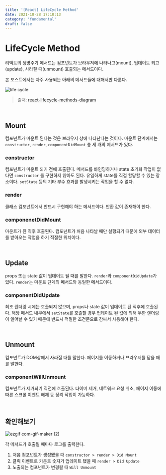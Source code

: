 ```yaml
---
title: '[React] LifeCycle Method'
date: 2021-10-28 17:10:13
category: 'fundamental'
draft: false
---
```


# LifeCycle Method

리액트의 생명주기 메서드는 컴포넌트가 브라우저에 나타나고(mount), 업데이트 되고(update), 사라질 때(unmount) 호출되는 메서드이다.

본 포스트에서는 자주 사용되는 아래의 메서드들에 대해서만 다룬다.

![life cycle](https://miro.medium.com/max/700/1*EnuAy1kb9nOcFuIzM49Srw.png)

> 출처: [react-lifecycle-methods-diagram](https://projects.wojtekmaj.pl/react-lifecycle-methods-diagram/)

<br />

## Mount

컴포넌트가 마운트 된다는 것은 브라우저 상에 나타난다는 것이다. 마운트 단계에서는 `constructor`, `render`, `componentDidMount` 총 세 개의 메서드가 있다.

### constructor

컴포넌트가 마운트 되기 전에 호출된다. 메서드를 바인딩하거나 state 초기화 작업이 없다면 `constructor` 를 구현하지 않아도 된다. 유일하게 state를 직접 할당할 수 있는 장소이다. `setState` 등의 기타 부수 효과를 발생시키는 작업을 할 수 없다.

### render

클래스 컴포넌트에서 반드시 구현해야 하는 메서드이다. 반환 값이 존재해야 한다.

### componenetDidMount

마운트가 된 직후 호출된다. 컴포넌트가 처음 나타날 때만 실행되기 때문에 외부 데이터를 받아오는 작업을 하기 적절한 위치이다.

<br />

## Update

props 또는 state 값이 업데이트 될 때를 말한다. `render`와 `componentDidUpdate`가 있다. `render`는 마운트 단계의 메서드와 동일한 메서드이다.

### componentDidUpdate

최초 렌더링 시에는 호출되지 않으며, props나 state 값이 업데이트 된 직후에 호출된다. 해당 메서드 내부에서 `setState`를 호출할 경우 업데이트 된 값에 의해 무한 렌더링이 일어날 수 있기 때문에 반드시 적절한 조건문으로 감싸서 사용해야 한다.

<br />

## Unmount

컴포넌트가 DOM상에서 사라질 때를 말한다. 페이지를 이동하거나 브라우저를 닫을 때를 말한다.

### componentWillUnmount

컴포넌트가 제거되기 직전에 호출된다. 타이머 제거, 네트워크 요청 취소, 페이지 이동에 따른 스크롤 이벤트 해제 등 정리 작업이 가능하다.

<br />

## 확인해보기

![ezgif com-gif-maker (2)](https://user-images.githubusercontent.com/63533584/139207524-f9a61400-b57e-4197-8cd3-981120da46a8.gif)

각 메서드가 호출될 때마다 로그를 출력한다.

1. 처음 컴포넌트가 생성됐을 때 `constructor > render > Did Mount`
2. 클릭 이벤트로 카운트 숫자가 업데이트 됐을 때 `render > Did Update`
3. 노출되는 컴포넌트가 변경될 때 `Will Unmount`

<br/>
<br/>
<br/>
<br/>
